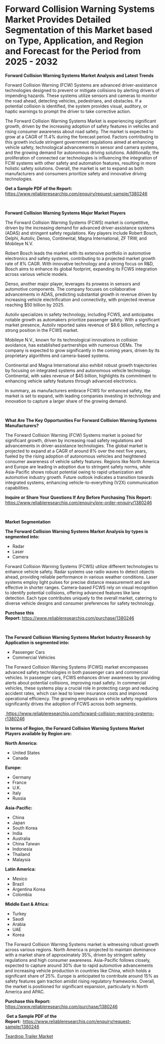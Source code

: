 <p><h1>Forward Collision Warning Systems Market Provides Detailed Segmentation of this Market based on Type, Application, and Region and Forecast for the Period from 2025 - 2032</h1></p><p><strong>Forward Collision Warning Systems Market Analysis and Latest Trends</strong></p>
<p><p>Forward Collision Warning (FCW) Systems are advanced driver-assistance technologies designed to prevent or mitigate collisions by alerting drivers of impending hazards. These systems utilize sensors and cameras to monitor the road ahead, detecting vehicles, pedestrians, and obstacles. If a potential collision is identified, the system provides visual, auditory, or haptic warnings to prompt the driver to take corrective action.</p><p>The Forward Collision Warning Systems Market is experiencing significant growth, driven by the increasing adoption of safety features in vehicles and rising consumer awareness about road safety. The market is expected to grow at a CAGR of 11.4% during the forecast period. Factors contributing to this growth include stringent government regulations aimed at enhancing vehicle safety, technological advancements in sensor and camera systems, and the growing demand for autonomous driving solutions. Additionally, the proliferation of connected car technologies is influencing the integration of FCW systems with other safety and automation features, resulting in more holistic safety solutions. Overall, the market is set to expand as both manufacturers and consumers prioritize safety and innovative driving technologies.</p></p>
<p><strong>Get a Sample PDF of the Report:&nbsp;</strong> <a href="https://www.reliableresearchiq.com/enquiry/request-sample/1380246?utm_campaign=3055&utm_medium=2&utm_source=Github&utm_content=ia&utm_term=30032025&utm_id=forward-collision-warning-systems">https://www.reliableresearchiq.com/enquiry/request-sample/1380246</a></p>
<p>&nbsp;</p>
<p><strong>Forward Collision Warning Systems Major Market Players</strong></p>
<p><p>The Forward Collision Warning Systems (FCWS) market is competitive, driven by the increasing demand for advanced driver-assistance systems (ADAS) and stringent safety regulations. Key players include Robert Bosch, Delphi, Autoliv, Denso, Continental, Magna International, ZF TRW, and Mobileye N.V. </p><p>Robert Bosch leads the market with its extensive portfolio in automotive electronics and safety systems, contributing to a projected market growth rate of 8% CAGR. With innovative technology and a strong focus on R&D, Bosch aims to enhance its global footprint, expanding its FCWS integration across various vehicle models.</p><p>Denso, another major player, leverages its prowess in sensors and automotive components. The company focuses on collaborative advancements in ADAS, predicting substantial growth in revenue driven by increasing vehicle electrification and connectivity, with projected revenue reaching $50 billion by 2025.</p><p>Autoliv specializes in safety technology, including FCWS, and anticipates notable growth as automakers prioritize passenger safety. With a significant market presence, Autoliv reported sales revenue of $8.6 billion, reflecting a strong position in the FCWS market.</p><p>Mobileye N.V., known for its technological innovations in collision avoidance, has established partnerships with numerous OEMs. The company is expected to grow significantly in the coming years, driven by its proprietary algorithms and camera-based systems.</p><p>Continental and Magna International also exhibit robust growth trajectories by focusing on integrated systems and autonomous vehicle technology. Continental, with sales revenue of $45 billion, highlights its commitment to enhancing vehicle safety features through advanced electronics.</p><p>In summary, as manufacturers embrace FCWS for enhanced safety, the market is set to expand, with leading companies investing in technology and innovation to capture a larger share of the growing demand.</p></p>
<p>&nbsp;</p>
<p><strong>What Are The Key Opportunities For Forward Collision Warning Systems Manufacturers?</strong></p>
<p><p>The Forward Collision Warning (FCW) Systems market is poised for significant growth, driven by increasing road safety regulations and advancements in driver-assistance technologies. The global market is projected to expand at a CAGR of around 8% over the next five years, fueled by the rising adoption of autonomous vehicles and heightened consumer awareness of vehicle safety features. Regions like North America and Europe are leading in adoption due to stringent safety norms, while Asia-Pacific shows robust potential owing to rapid urbanization and automotive industry growth. Future outlook indicates a transition towards integrated systems, enhancing vehicle-to-everything (V2X) communication capabilities.</p></p>
<p><strong>Inquire or Share Your Questions If Any Before Purchasing This Report:</strong> <a href="https://www.reliableresearchiq.com/enquiry/pre-order-enquiry/1380246?utm_campaign=3055&utm_medium=2&utm_source=Github&utm_content=ia&utm_term=30032025&utm_id=forward-collision-warning-systems">https://www.reliableresearchiq.com/enquiry/pre-order-enquiry/1380246</a></p>
<p>&nbsp;</p>
<p><strong>Market Segmentation</strong></p>
<p><strong>The Forward Collision Warning Systems Market Analysis by types is segmented into:</strong></p>
<p><ul><li>Radar</li><li>Laser</li><li>Camera</li></ul></p>
<p><p>Forward Collision Warning Systems (FCWS) utilize different technologies to enhance vehicle safety. Radar systems use radio waves to detect objects ahead, providing reliable performance in various weather conditions. Laser systems employ light pulses for precise distance measurement and are effective in shorter ranges. Camera-based FCWS rely on visual recognition to identify potential collisions, offering advanced features like lane detection. Each type contributes uniquely to the overall market, catering to diverse vehicle designs and consumer preferences for safety technology.</p></p>
<p><strong>Purchase this Report:&nbsp;</strong><a href="https://www.reliableresearchiq.com/purchase/1380246?utm_campaign=3055&utm_medium=2&utm_source=Github&utm_content=ia&utm_term=30032025&utm_id=forward-collision-warning-systems">https://www.reliableresearchiq.com/purchase/1380246</a></p>
<p>&nbsp;</p>
<p><strong>The Forward Collision Warning Systems Market Industry Research by Application is segmented into:</strong></p>
<p><ul><li>Passenger Cars</li><li>Commercial Vehicles</li></ul></p>
<p><p>The Forward Collision Warning Systems (FCWS) market encompasses advanced safety technologies in both passenger cars and commercial vehicles. In passenger cars, FCWS enhances driver awareness by providing alerts about potential collisions, improving road safety. In commercial vehicles, these systems play a crucial role in protecting cargo and reducing accident rates, which can lead to lower insurance costs and improved operational efficiency. The growing emphasis on vehicle safety regulations significantly drives the adoption of FCWS across both segments.</p></p>
<p><a href="https://www.reliableresearchiq.com/forward-collision-warning-systems-r1380246?utm_campaign=3055&utm_medium=2&utm_source=Github&utm_content=ia&utm_term=30032025&utm_id=forward-collision-warning-systems">&nbsp;https://www.reliableresearchiq.com/forward-collision-warning-systems-r1380246</a></p>
<p><strong>In terms of Region, the Forward Collision Warning Systems Market Players available by Region are:</strong></p>
<p>
    <p> <strong> North America: </strong>
        <ul>
            <li>United States</li>
            <li>Canada</li>
        </ul>
        </p> 
    <p> <strong> Europe: </strong>
        <ul>
            <li>Germany</li>
            <li>France</li>
            <li>U.K.</li>
            <li>Italy</li>
            <li>Russia</li>
        </ul>
        </p> 
    <p> <strong> Asia-Pacific: </strong>
        <ul>
            <li>China</li>
            <li>Japan</li>
            <li>South Korea</li>
            <li>India</li>
            <li>Australia</li>
            <li>China Taiwan</li>
            <li>Indonesia</li>
            <li>Thailand</li>
            <li>Malaysia</li>
        </ul>
        </p> 
    <p> <strong> Latin America: </strong>
        <ul>
            <li>Mexico</li>
            <li>Brazil</li>
            <li>Argentina Korea</li>
            <li>Colombia</li>
        </ul>
        </p> 
    <p> <strong> Middle East & Africa: </strong>
        <ul>
            <li>Turkey</li>
            <li>Saudi</li>
            <li>Arabia</li>
            <li>UAE</li>
            <li>Korea</li>
        </ul>
    </p>
    </p>
<p><p>The Forward Collision Warning Systems market is witnessing robust growth across various regions. North America is projected to maintain dominance with a market share of approximately 35%, driven by stringent safety regulations and high consumer awareness. Asia-Pacific follows closely, expected to capture around 30% due to rapid automotive advancements and increasing vehicle production in countries like China, which holds a significant share of 25%. Europe is anticipated to contribute around 15% as safety features gain traction amidst rising regulatory frameworks. Overall, the market is positioned for significant expansion, particularly in North America and APAC.</p></p>
<p><strong>Purchase this Report: </strong><a href="https://www.reliableresearchiq.com/purchase/1380246?utm_campaign=3055&utm_medium=2&utm_source=Github&utm_content=ia&utm_term=30032025&utm_id=forward-collision-warning-systems">https://www.reliableresearchiq.com/purchase/1380246</a></p>
<p>&nbsp;<strong>Get a Sample PDF of the Report:&nbsp;&nbsp;</strong><a href="https://www.reliableresearchiq.com/enquiry/request-sample/1380246?utm_campaign=3055&utm_medium=2&utm_source=Github&utm_content=ia&utm_term=30032025&utm_id=forward-collision-warning-systems">https://www.reliableresearchiq.com/enquiry/request-sample/1380246</a></p>
<p><strong></strong></p>
<p><p><a href="https://github.com/hedbomkrahe/Market-Research-Report-List-1/blob/main/teardrop-trailer-market.md?utm_campaign=3055&utm_medium=2&utm_source=Github&utm_content=ia&utm_term=30032025&utm_id=forward-collision-warning-systems">Teardrop Trailer Market</a></p></p>